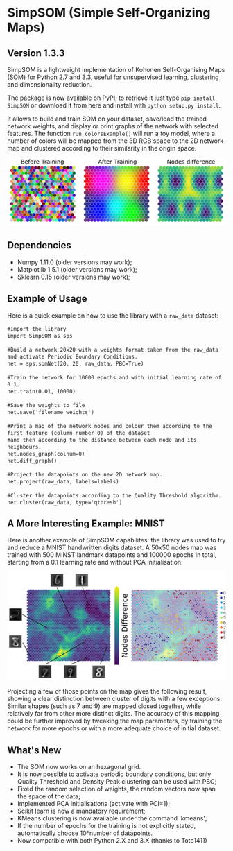 # SimpSOM (Simple Self-Organizing Maps)

## Version 1.3.3

SimpSOM is a lightweight implementation of Kohonen Self-Organising Maps
(SOM) for Python 2.7 and 3.3, useful for unsupervised learning,
clustering and dimensionality reduction.

The package is now available on PyPI, to retrieve it just type
`pip install SimpSOM` or download it from here and install with
`python setup.py install`.

It allows to build and train SOM on your dataset, save/load the trained
network weights, and display or print graphs of the network with
selected features. The function `run_colorsExample()` will run a toy
model, where a number of colors will be mapped from the 3D RGB space to
the 2D network map and clustered according to their similarity in the
origin space.

![](./docs/images/colorExample.png)


## Dependencies

-   Numpy 1.11.0 (older versions may work);
-   Matplotlib 1.5.1 (older versions may work);
-   Sklearn 0.15 (older versions may work);

## Example of Usage

Here is a quick example on how to use the library with a `raw_data`
dataset:

    #Import the library
    import SimpSOM as sps

    #Build a network 20x20 with a weights format taken from the raw_data and activate Periodic Boundary Conditions. 
    net = sps.somNet(20, 20, raw_data, PBC=True)

    #Train the network for 10000 epochs and with initial learning rate of 0.1. 
    net.train(0.01, 10000)

    #Save the weights to file
    net.save('filename_weights')

    #Print a map of the network nodes and colour them according to the first feature (column number 0) of the dataset
    #and then according to the distance between each node and its neighbours.
    net.nodes_graph(colnum=0)
    net.diff_graph()

    #Project the datapoints on the new 2D network map.
    net.project(raw_data, labels=labels)

    #Cluster the datapoints according to the Quality Threshold algorithm.
    net.cluster(raw_data, type='qthresh')	
	
## A More Interesting Example: MNIST

Here is another example of SimpSOM capabilites: the library was used to try and reduce a MNIST handwritten digits dataset. A 50x50 nodes map was trained with 500 MINST landmark datapoints and 100000 epochs in total, starting from a 0.1 learning rate and without PCA Initialisation.

![](./docs/images/nD_annotated.png)

Projecting a few of those points on the map gives the following result, showing a clear distinction between cluster of digits with a few exceptions. Similar shapes (such as 7 and 9) are mapped closed together, while relatively far from other more distinct digits. The accuracy of this mapping could be further improved by tweaking the map parameters, by training the network for more epochs or with a more adequate choice of initial dataset. 	
	
## What\'s New

-   The SOM now works on an hexagonal grid.
-   It is now possible to activate periodic boundary conditions, but
    only Quality Threshold and Density Peak clustering can be used with
    PBC;
-   Fixed the random selection of weights, the random vectors now span
    the space of the data;
-   Implemented PCA initialisations (activate with PCI=1);
-   Scikit learn is now a mandatory requirement;
-   KMeans clustering is now available under the command \'kmeans\';
-   If the number of epochs for the training is not explicitly stated,
    automatically choose 10\*number of datapoints.
-   Now compatible with both Python 2.X and 3.X (thanks to Toto1411)

	

